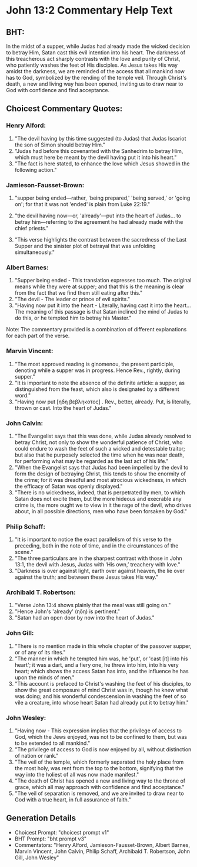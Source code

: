 # John 13:2 Commentary Help Text

## BHT:
In the midst of a supper, while Judas had already made the wicked decision to betray Him, Satan cast this evil intention into his heart. The darkness of this treacherous act sharply contrasts with the love and purity of Christ, who patiently washes the feet of His disciples. As Jesus takes His way amidst the darkness, we are reminded of the access that all mankind now has to God, symbolized by the rending of the temple veil. Through Christ's death, a new and living way has been opened, inviting us to draw near to God with confidence and find acceptance.

## Choicest Commentary Quotes:
### Henry Alford:
1. "The devil having by this time suggested (to Judas) that Judas Iscariot the son of Simon should betray Him." 
2. "Judas had before this covenanted with the Sanhedrim to betray Him, which must here be meant by the devil having put it into his heart." 
3. "The fact is here stated, to enhance the love which Jesus showed in the following action."

### Jamieson-Fausset-Brown:
1. "supper being ended—rather, 'being prepared,' 'being served,' or 'going on'; for that it was not 'ended' is plain from Luke 22:19." 

2. "the devil having now—or, 'already'—put into the heart of Judas... to betray him—referring to the agreement he had already made with the chief priests." 

3. "This verse highlights the contrast between the sacredness of the Last Supper and the sinister plot of betrayal that was unfolding simultaneously."

### Albert Barnes:
1. "Supper being ended - This translation expresses too much. The original means while they were at supper; and that this is the meaning is clear from the fact that we find them still eating after this."
2. "The devil - The leader or prince of evil spirits."
3. "Having now put it into the heart - Literally, having cast it into the heart... The meaning of this passage is that Satan inclined the mind of Judas to do this, or he tempted him to betray his Master."

Note: The commentary provided is a combination of different explanations for each part of the verse.

### Marvin Vincent:
1. "The most approved reading is ginomenou, the present participle, denoting while a supper was in progress. Hence Rev., rightly, during supper." 
2. "It is important to note the absence of the definite article: a supper, as distinguished from the feast, which also is designated by a different word." 
3. "Having now put [ηδη βεβληκοτος] . Rev., better, already. Put, is literally, thrown or cast. Into the heart of Judas."

### John Calvin:
1. "The Evangelist says that this was done, while Judas already resolved to betray Christ, not only to show the wonderful patience of Christ, who could endure to wash the feet of such a wicked and detestable traitor; but also that he purposely selected the time when he was near death, for performing what may be regarded as the last act of his life."
2. "When the Evangelist says that Judas had been impelled by the devil to form the design of betraying Christ, this tends to show the enormity of the crime; for it was dreadful and most atrocious wickedness, in which the efficacy of Satan was openly displayed."
3. "There is no wickedness, indeed, that is perpetrated by men, to which Satan does not excite them, but the more hideous and execrable any crime is, the more ought we to view in it the rage of the devil, who drives about, in all possible directions, men who have been forsaken by God."

### Philip Schaff:
1) "It is important to notice the exact parallelism of this verse to the preceding, both in the note of time, and in the circumstances of the scene."
2) "The three particulars are in the sharpest contrast with those in John 13:1, the devil with Jesus, Judas with ‘His own,’ treachery with love."
3) "Darkness is over against light, earth over against heaven, the lie over against the truth; and between these Jesus takes His way."

### Archibald T. Robertson:
1. "Verse John 13:4 shows plainly that the meal was still going on."
2. "Hence John's 'already' (ηδη) is pertinent."
3. "Satan had an open door by now into the heart of Judas."

### John Gill:
1. "There is no mention made in this whole chapter of the passover supper, or of any of its rites."
2. "The manner in which he tempted him was, he 'put', or 'cast [it] into his heart'; it was a dart, and a fiery one, he threw into him, into his very heart; which shows the access Satan has into, and the influence he has upon the minds of men."
3. "This account is prefaced to Christ's washing the feet of his disciples, to show the great composure of mind Christ was in, though he knew what was doing; and his wonderful condescension in washing the feet of so vile a creature, into whose heart Satan had already put it to betray him."

### John Wesley:
1. "Having now - This expression implies that the privilege of access to God, which the Jews enjoyed, was not to be confined to them, but was to be extended to all mankind."
2. "The privilege of access to God is now enjoyed by all, without distinction of nation or rank."
3. "The veil of the temple, which formerly separated the holy place from the most holy, was rent from the top to the bottom, signifying that the way into the holiest of all was now made manifest."
4. "The death of Christ has opened a new and living way to the throne of grace, which all may approach with confidence and find acceptance."
5. "The veil of separation is removed, and we are invited to draw near to God with a true heart, in full assurance of faith."


## Generation Details
- Choicest Prompt: "choicest prompt v1"
- BHT Prompt: "bht prompt v3"
- Commentators: "Henry Alford, Jamieson-Fausset-Brown, Albert Barnes, Marvin Vincent, John Calvin, Philip Schaff, Archibald T. Robertson, John Gill, John Wesley"
